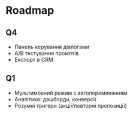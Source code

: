 # Roadmap

## Q4
- Панель керування діалогами
- A/B тестування промптів
- Експорт в CRM

## Q1
- Мультимовний режим з автоперемиканням
- Аналітика: дашборди, конверсії
- Розумні тригери (акції/повторні пропозиції)
